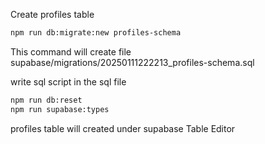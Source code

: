 
Create profiles table

```sh
npm run db:migrate:new profiles-schema
```

This command will create file supabase/migrations/20250111222213_profiles-schema.sql

write sql script in the sql file 

```sh
npm run db:reset
npm run supabase:types
```

profiles table will created under supabase Table Editor